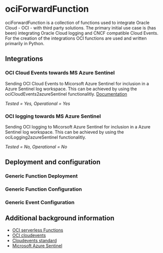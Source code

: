 # ociForwardFunction

ociForwardFunction is a collection of functions used to integrate Oracle Cloud - OCI - with third party solutions. The primary initial use case is (has been) integrating Oracle Cloud logging and CNCF compatible Cloud Events. For the creation of the integrations OCI functions are used and written primarily in Python. 

## Integrations

### OCI Cloud Events towards MS Azure Sentinel
Sending OCI Cloud Events to Micorsoft Azure Sentinel for inclusion in a Azure Sentinel log workspace. This can be achieved by using the ociCloudEvents2azureSentinel functionalitly. [Documentation](ociCloudEvents2azureSentinel/README.md)

*Tested = Yes, Operational = Yes*

### OCI logging towards MS Azure Sentinel
Sending OCI logging to Micorsoft Azure Sentinel for inclusion in a Azure Sentinel log workspace. This can be achieved by using the ociLogging2azureSentinel functionalitly.

*Tested = No, Operational = No*

## Deployment and configuration

### Generic Function Deployment

### Generic Function Configuration

### Generic Event Configuration 

## Additional background information
* [OCI serverless Functions](https://docs.cloud.oracle.com/en-us/iaas/Content/Functions/Concepts/functionsoverview.htm)
* [OCI cloudevents](https://docs.cloud.oracle.com/en-us/iaas/Content/Events/Concepts/eventsoverview.htm)
* [Cloudevents standard](https://cloudevents.io/)
* [Microsoft Azure Sentinel](https://docs.microsoft.com/en-us/azure/sentinel/overview)
